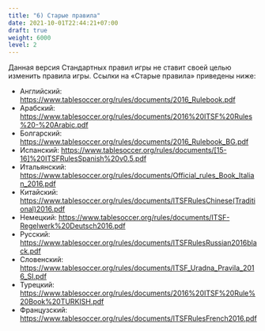 ```yaml
---
title: "6) Старые правила"
date: 2021-10-01T22:44:21+07:00
draft: true
weight: 6000
level: 2
---
```


Данная версия Стандартных правил игры не ставит своей целью изменить правила игры.
Ссылки на «Старые правила» приведены ниже:
- Английский: https://www.tablesoccer.org/rules/documents/2016_Rulebook.pdf
- Арабский: https://www.tablesoccer.org/rules/documents/2016%20ITSF%20Rules%20-%20Arabic.pdf
- Болгарский: https://www.tablesoccer.org/rules/documents/2016_Rulebook_BG.pdf
- Испанский: https://www.tablesoccer.org/rules/documents/[15-16]%20ITSFRulesSpanish%20v0.5.pdf
- Итальянский: https://www.tablesoccer.org/rules/documents/Official_rules_Book_Italian_2016.pdf
- Китайский: https://www.tablesoccer.org/rules/documents/ITSFRulesChinese(Traditional)2016.pdf
- Немецкий: https://www.tablesoccer.org/rules/documents/ITSF-Regelwerk%20Deutsch2016.pdf
- Русский: https://www.tablesoccer.org/rules/documents/ITSFRulesRussian2016black.pdf
- Словенский: https://www.tablesoccer.org/rules/documents/ITSF_Uradna_Pravila_2016_SI.pdf
- Турецкий: https://www.tablesoccer.org/rules/documents/2016%20ITSF%20Rule%20Book%20TURKISH.pdf
- Французский: https://www.tablesoccer.org/rules/documents/ITSFRulesFrench2016.pdf

